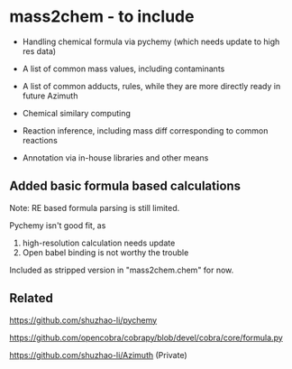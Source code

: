 # mass2chem - to include

* Handling chemical formula via pychemy (which needs update to high res data)

* A list of common mass values, including contaminants

* A list of common adducts, rules, while they are more directly ready in future Azimuth

* Chemical similary computing

* Reaction inference, including mass diff corresponding to common reactions

* Annotation via in-house libraries and other means


## Added basic formula based calculations

Note: RE based formula parsing is still limited.

Pychemy isn't good fit, as 
1) high-resolution calculation needs update
2) Open babel binding is not worthy the trouble

Included as stripped version in "mass2chem.chem" for now.


## Related

https://github.com/shuzhao-li/pychemy

https://github.com/opencobra/cobrapy/blob/devel/cobra/core/formula.py

https://github.com/shuzhao-li/Azimuth (Private)

